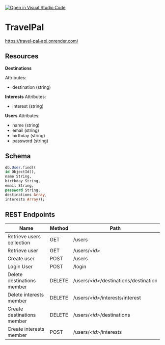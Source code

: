 [![Open in Visual Studio Code](https://classroom.github.com/assets/open-in-vscode-718a45dd9cf7e7f842a935f5ebbe5719a5e09af4491e668f4dbf3b35d5cca122.svg)](https://classroom.github.com/online_ide?assignment_repo_id=13497031&assignment_repo_type=AssignmentRepo)

# TravelPal

https://travel-pal-api.onrender.com/

## Resources

**Destinations**

Attributes:

- destination (string)

**Interests**
Attributes:

- interest (string)

**Users**
Attributes:

- name (string)
- email (string)
- birthday (string)
- password (string)

## Schema

```sql
db.User.find((
id ObjectId(),
name String,
birthday String,
email String,
password String,
destinations Array,
interests Array));
```

## REST Endpoints

| Name                       | Method | Path                                     |
| -------------------------- | ------ | ---------------------------------------- |
| Retrieve users collection  | GET    | /users                                   |
| Retrieve user              | GET    | /users/_\<id\>_                          |
| Create user                | POST   | /users                                   |
| Login User                 | POST   | /login                                   |
| Delete destinations member | DELETE | /users/_\<id\>_/destinations/destination |
| Delete interests member    | DELETE | /users/_\<id\>_/interests/interest       |
| Create destinations member | DELETE | /users/_\<id\>_/destinations             |
| Create interests member    | POST   | /users/_\<id\>_/interests                |
